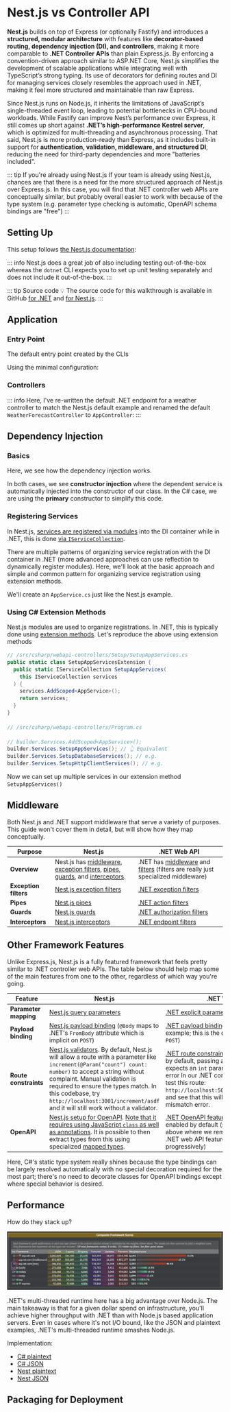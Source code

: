# Nest.js vs Controller API

**Nest.js** builds on top of Express (or optionally Fastify) and introduces a **structured, modular architecture** with features like **decorator-based routing, dependency injection (DI), and controllers**, making it more comparable to **.NET Controller APIs** than plain Express.js. By enforcing a convention-driven approach similar to ASP.NET Core, Nest.js simplifies the development of scalable applications while integrating well with TypeScript’s strong typing. Its use of decorators for defining routes and DI for managing services closely resembles the approach used in .NET, making it feel more structured and maintainable than raw Express.

Since Nest.js runs on Node.js, it inherits the limitations of JavaScript’s single-threaded event loop, leading to potential bottlenecks in CPU-bound workloads. While Fastify can improve Nest’s performance over Express, it still comes up short against **.NET’s high-performance Kestrel server**, which is optimized for multi-threading and asynchronous processing. That said, Nest.js is more production-ready than Express, as it includes built-in support for **authentication, validation, middleware, and structured DI**, reducing the need for third-party dependencies and more "batteries included".

::: tip If you're already using Nest.js
If your team is already using Nest.js, chances are that there is a need for the more structured approach of Nest.js over Express.js.  In this case, you will find that .NET controller web APIs are conceptually similar, but probably overall easier to work with because of the type system (e.g. parameter type checking is automatic, OpenAPI schema bindings are "free")
:::

## Setting Up

This setup follows [the Nest.js documentation](https://docs.nestjs.com/first-steps):

<CodeSplitter>
  <template #left>

```shell
# Install the nestjs CLI
npm i -g @nestjs/cli

# Create a new default Nest.js app from /src/typescript
nest new nest-app

# Run and watch for file changes
npm run start:dev # ✅ Server ready!
```

  </template>
  <template #right>

```shell
# macOs .NET Controller API setup

# Scaffold the API from /src/csharp/webapi-controllers
dotnet new webapi --use-controllers --no-https

# Run and watch for file changes
dotnet watch --non-interactive # ✅ Server ready!
```

  </template>
</CodeSplitter>

::: info
Nest.js does a great job of also including testing out-of-the-box whereas the `dotnet` CLI expects you to set up unit testing separately and does not include it out-of-the-box.
:::

::: tip Source code
💡 The source code for this walkthrough is available in GitHub [for .NET](https://github.com/CharlieDigital/typescript-is-like-csharp/tree/main/src/csharp/webapi-controllers) and [for Nest.js](https://github.com/CharlieDigital/typescript-is-like-csharp/tree/main/src/typescript/nest-app).
:::

## Application

### Entry Point

The default entry point created by the CLIs

<CodeSplitter>
  <template #left>

```ts
import { NestFactory } from '@nestjs/core';
import { AppModule } from './app.module';

async function bootstrap() {
  const app = await NestFactory.create(AppModule);
  await app.listen(3001);
}
bootstrap();
```

  </template>
  <template #right>

```csharp
var builder = WebApplication.CreateBuilder(args);

// Add services to the container.

builder.Services.AddControllers();
// Learn more about configuring OpenAPI at https://aka.ms/aspnet/openapi
builder.Services.AddOpenApi();

var app = builder.Build();

// Configure the HTTP request pipeline.
if (app.Environment.IsDevelopment()) {
  app.MapOpenApi();
}

app.UseAuthorization();
app.MapControllers();
app.Run();
```

  </template>
</CodeSplitter>

Using the minimal configuration:

<CodeSplitter>
  <template #left>

```ts
import { NestFactory } from '@nestjs/core';
import { AppModule } from './app.module';

async function bootstrap() {
  const app = await NestFactory.create(AppModule);
  await app.listen(3001);
}
bootstrap();
```

  </template>
  <template #right>

```csharp
var builder = WebApplication.CreateBuilder(args);
builder.Services.AddControllers();

var app = builder.Build();

app.MapControllers();
app.Run();
```

  </template>
</CodeSplitter>

### Controllers

::: info
Here, I've re-written the default .NET endpoint for a weather controller to match the Nest.js default example and renamed the default `WeatherForecastController` to `AppController`:
:::

<CodeSplitter>
  <template #left>

```ts
import { Controller, Get } from '@nestjs/common';
import { AppService } from './app.service';

@Controller()
export class AppController {
  constructor(private readonly appService: AppService) {}

  @Get()
  getHello(): string {
    return this.appService.getHello();
  }
}

// http://localhost:3001 -> "Hello, World!"
```

  </template>
  <template #right>

```csharp
using Microsoft.AspNetCore.Mvc;

namespace TryCsharp.Controllers;

[ApiController]
[Route("[controller]")]
public class AppController(
  ILogger<AppController> logger
) : ControllerBase {
  [HttpGet()]
  public string GetHello() => "Hello, World!";
}

// http://localhost:5068/app/ -> "Hello, World!"
```

  </template>
</CodeSplitter>

## Dependency Injection

### Basics

Here, we see how the dependency injection works.

<CodeSplitter>
  <template #left>

```ts{4}
// Snipped...
export class AppController {
  constructor(
    private readonly appService: AppService
  ) {}
  // Snipped...
}
```

  </template>
  <template #right>

```csharp{3}
// Snipped...
public class AppController(
  ILogger<AppController> logger
) : ControllerBase {
  // Snipped...
}
```

  </template>
</CodeSplitter>

In both cases, we see **constructor injection** where the dependent service is automatically injected into the constructor of our class.  In the C# case, we are using the **primary** constructor to simplify this code.

### Registering Services

In Nest.js, [services are registered via modules](https://docs.nestjs.com/modules#dependency-injection) into the DI container while in .NET, this is done [via `IServiceCollection`](https://learn.microsoft.com/en-us/aspnet/core/fundamentals/dependency-injection?view=aspnetcore-9.0).

There are multiple patterns of organizing service registration with the DI container in .NET (more advanced approaches can use reflection to dynamically register modules).  Here, we'll look at the basic approach and simple and common pattern for organizing service registration using extension methods.

We'll create an `AppService.cs` just like the Nest.js example.

<CodeSplitter>
  <template #left>

```ts{9,16,21}
// 📄 app.module.ts
import { Module } from '@nestjs/common';
import { AppController } from './app.controller';
import { AppService } from './app.service';

@Module({
  imports: [],
  controllers: [AppController],
  providers: [AppService],
})
export class AppModule {}

// 📄 app.controller.ts
export class AppController {
  constructor(
    private readonly appService: AppService
  ) {}

  @Get()
  getHello(): string {
    return this.appService.getHello();
  }
}
```

  </template>
  <template #right>

```csharp{3,14,17}
// 📄 AppService.cs to match Nest.js
public class AppService {
  public string GetHello() => "Hello, World!";
}

// 📄 Program.cs: basic method of registering a service
builder.Services.AddScoped<AppService>();

// 📄 AppController.cs: add constructor injection
[ApiController]
[Route("[controller]")]
public class AppController(
  ILogger<AppController> logger,
  AppService appService // 👈 Inject our new service
) : ControllerBase {
  [HttpGet()]
  public string GetHello() => appService.GetHello();
}
```

  </template>
</CodeSplitter>

### Using C# Extension Methods

Nest.js modules are used to organize registrations.  In .NET, this is typically done using [extension methods](../intermediate/extension-methods.md).  Let's reproduce the above using extension methods

```csharp
// /src/csharp/webapi-controllers/Setup/SetupAppServices.cs
public static class SetupAppServicesExtension {
  public static IServiceCollection SetupAppServices(
    this IServiceCollection services
  ) {
    services.AddScoped<AppService>();
    return services;
  }
}

// /src/csharp/webapi-controllers/Program.cs

// builder.Services.AddScoped<AppService>();
builder.Services.SetupAppServices(); // 👆 Equivalent
builder.Services.SetupDatabaseServices(); // e.g.
builder.Services.SetupHttpClientServices(); // e.g.
```

Now we can set up multiple services in our extension method `SetupAppServices()`

## Middleware

Both Nest.js and .NET support middleware that serve a variety of purposes.  This guide won't cover them in detail, but will show how they map conceptually.

|Purpose|Nest.js|.NET Web API|
|--|--|--|
|**Overview**|Nest.js has [middleware](https://docs.nestjs.com/middleware), [exception filters](https://docs.nestjs.com/exception-filters), [pipes](https://docs.nestjs.com/pipes), [guards](https://docs.nestjs.com/guards), and [interceptors](https://docs.nestjs.com/interceptors).|.NET has [middleware](https://learn.microsoft.com/en-us/aspnet/core/fundamentals/middleware/?view=aspnetcore-9.0) and [filters](https://learn.microsoft.com/en-us/aspnet/core/mvc/controllers/filters?view=aspnetcore-9.0) (filters are really just specialized middleware)|
|**Exception filters**|[Nest.js exception filters](https://docs.nestjs.com/exception-filters)|[.NET exception filters](https://learn.microsoft.com/en-us/aspnet/core/mvc/controllers/filters?view=aspnetcore-9.0#exception-filters)|
|**Pipes**|[Nest.js pipes](https://docs.nestjs.com/pipes)|[.NET action filters](https://learn.microsoft.com/en-us/aspnet/core/mvc/controllers/filters?view=aspnetcore-9.0#action-filters)|
|**Guards**|[Nest.js guards](https://docs.nestjs.com/guards)|[.NET authorization filters](https://learn.microsoft.com/en-us/aspnet/core/mvc/controllers/filters?view=aspnetcore-9.0#authorization-filters)|
|**Interceptors**|[Nest.js interceptors](https://docs.nestjs.com/interceptors)|[.NET endpoint filters](https://learn.microsoft.com/en-us/aspnet/core/fundamentals/minimal-apis/min-api-filters?view=aspnetcore-9.0)|

## Other Framework Features

Unlike Express.js, Nest.js is a fully featured framework that feels pretty similar to .NET controller web APIs.  The table below should help map some of the main features from one to the other, regardless of which way you're going.

|Feature|Nest.js|.NET Web API|
|--|--|--|
|**Parameter mapping**|[Nest.js query parameters](https://docs.nestjs.com/controllers#query-parameters)|[.NET explicit parameter binding](https://learn.microsoft.com/en-us/aspnet/core/fundamentals/minimal-apis/parameter-binding?view=aspnetcore-9.0#explicit-parameter-binding)|
|**Payload binding**|[Nest.js payload binding](https://docs.nestjs.com/controllers#request-payloads) (`@Body` maps to .NET's `FromBody` attribute which is implicit on `POST`)|[.NET payload binding](https://learn.microsoft.com/en-us/aspnet/core/fundamentals/minimal-apis/parameter-binding?view=aspnetcore-9.0) (see the first example; this is the default behavior with `POST`)|
|**Route constraints**|[Nest.js validators](https://docs.nestjs.com/techniques/validation).  By default, Nest.js will allow a route with a parameter like `increment(@Param("count") count: number)` to accept a string without complaint.  Manual validation is required to ensure the types match.  In this codebase, try `http://localhost:3001/increment/asdf` and it will still work without a validator.|[.NET route constraints](https://learn.microsoft.com/en-us/aspnet/core/fundamentals/routing?view=aspnetcore-9.0#route-constraints) are built in, but even by default, passing a `string` to a route that expects an `int` parameter will fail with an error  In our .NET controller API, you can test this route: `http://localhost:5068/app/increment/asdf` and see that this will generate a type mismatch error.|
|**OpenAPI**|[Nest.js setup for OpenAPI](https://docs.nestjs.com/openapi/introduction).  [Note that it requires using JavaScript `class` as well as annotations](https://docs.nestjs.com/openapi/types-and-parameters).  It is possible to then extract types from this using specialized [mapped types](https://docs.nestjs.com/openapi/mapped-types).|[.NET OpenAPI features](https://learn.microsoft.com/en-us/aspnet/core/fundamentals/openapi/overview?view=aspnetcore-9.0) (note that these are enabled by default (see our code example above where we removed it); in general, .NET web API features can be turned on progressively)|

Here, C#'s static type system really shines because the type bindings can be largely resolved automatically with no special decoration required for the most part; there's no need to decorate classes for OpenAPI bindings except where special behavior is desired.

## Performance

How do they stack up?

![Nest.js vs .NET web API performance](../../assets/techempower.png)

<CodeSplitter>
  <template #left>

```ts
// Nest.js @ #106
// 419,035; See reference link below
@Get('plaintext')
@Header('Server', 'NestJS')
@Header('Content-Type', 'text/plain')
getHello(): string {
  return 'Hello, World!';
  }

// 270,076
@Get('/json')
@Header('Server', 'NestJS')
@Header('Content-Type', 'application/json')
getJson() {
  return { message: 'Hello, World!' };
}
```

  </template>
  <template #right>

```csharp
// ASP.NET Core @ #15
// 7,014,298; See reference link below
app.MapGet("/plaintext", () => "Hello, World!");

// 1,042,029
app.MapGet("/json", () => new { message = "Hello, World!" });
```

  </template>
</CodeSplitter>

.NET's multi-threaded runtime here has a big advantage over Node.js.  The main takeaway is that for a given dollar spend on infrastructure, you'll achieve higher throughput with .NET than with Node.js based application servers.  Even in cases where it's not I/O bound, like the JSON and plaintext examples, .NET's multi-threaded runtime smashes Node.js.

Implementation:

- [C# plaintext](https://github.com/TechEmpower/FrameworkBenchmarks/blob/master/frameworks/CSharp/aspnetcore/src/Minimal/Program.cs#L29)
- [C# JSON](https://github.com/TechEmpower/FrameworkBenchmarks/blob/master/frameworks/CSharp/aspnetcore/src/Minimal/Program.cs#L33)
- [Nest plaintext](https://github.com/TechEmpower/FrameworkBenchmarks/blob/master/frameworks/TypeScript/nest/src/sql/sql.controller.ts#L48)
- [Nest JSON](https://github.com/TechEmpower/FrameworkBenchmarks/blob/master/frameworks/TypeScript/nest/src/sql/sql.controller.ts#L16)

## Packaging for Deployment

<CodeSplitter>
  <template #left>

```shell
# Use alpine for size, but feel free to use other builds if running into issues.
FROM node:20-alpine
WORKDIR /usr/src/app

# Copy over assets
COPY package.json ./
COPY package-lock.json ./

# Install dependencies.
RUN npm ci

# Copy source
COPY . .

# Build the TypeScript
RUN npm run build

# Start the server.
EXPOSE 3001
CMD ["node", "dist/index.js"]

# From src/typescript/nest-app
# ✅ docker buildx build -t ts/nest-web-api -f ./Dockerfile .
```

  </template>
  <template #right>

```shell
# Build layer
FROM mcr.microsoft.com/dotnet/sdk:9.0 AS build
WORKDIR /app

# Our project layer so we only update on new deps
COPY ./webapi-controllers.csproj ./webapi-controllers.csproj

# Restore dependencies
RUN dotnet restore

# Copy over code and publish
COPY ./Program.cs ./Program.cs

# Build the binaries
RUN dotnet publish ./webapi-controllers.csproj -o /app/published-app --configuration Release

# Runtime layer
FROM mcr.microsoft.com/dotnet/aspnet:9.0 AS runtime
WORKDIR /app
COPY --from=build /app/published-app /app

ENTRYPOINT [ "dotnet", "/app/webapi-controllers.dll" ]

# From src/csharp/webapi-controllers
# ✅ docker buildx build -t cs/controllers-web-api -f ./Dockerfile .
```

  </template>
</CodeSplitter>
